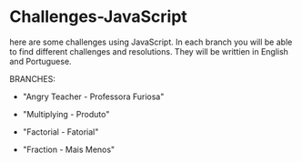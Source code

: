 # Challenges-JavaScript

here are some challenges using JavaScript. In each branch you will be able to find different challenges and resolutions. 
They will be writtien in English and Portuguese. 



BRANCHES:


* "Angry Teacher - Professora Furiosa"

* "Multiplying - Produto"

* "Factorial - Fatorial"

* "Fraction - Mais Menos"
